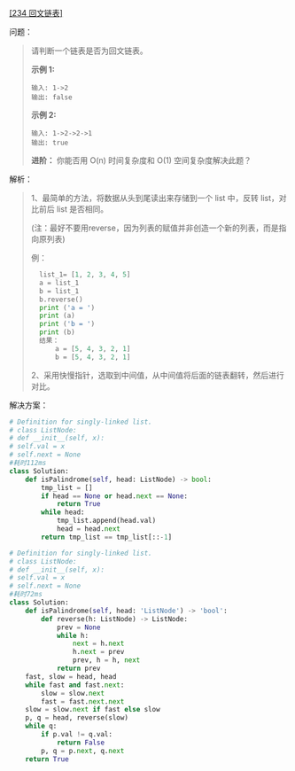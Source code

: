 [[234 回文链表]](https://leetcode-cn.com/problems/palindrome-linked-list/)

问题：

> 请判断一个链表是否为回文链表。
>
> **示例 1:**
>
> ```
> 输入: 1->2
> 输出: false
> ```
>
> **示例 2:**
>
> ```
> 输入: 1->2->2->1
> 输出: true
> ```
>
> **进阶：**
> 你能否用 O(n) 时间复杂度和 O(1) 空间复杂度解决此题？

解析：

> 1、最简单的方法，将数据从头到尾读出来存储到一个 list 中，反转 list，对比前后 list 是否相同。
>
> (注：最好不要用reverse，因为列表的赋值并非创造一个新的列表，而是指向原列表)
>
> 例：
>
> ```python
> 	list_1= [1, 2, 3, 4, 5]
> 	a = list_1
> 	b = list_1
> 	b.reverse()
> 	print ('a = ')
> 	print (a)
> 	print ('b = ')
> 	print (b)
> 	结果：
> 		a = [5, 4, 3, 2, 1]
> 		b = [5, 4, 3, 2, 1]
> ```
>
> 2、采用快慢指针，选取到中间值，从中间值将后面的链表翻转，然后进行对比。

解决方案：

```python
# Definition for singly-linked list.
# class ListNode:
# def __init__(self, x):
# self.val = x
# self.next = None
#耗时112ms
class Solution:
    def isPalindrome(self, head: ListNode) -> bool:
        tmp_list = []
        if head == None or head.next == None:
            return True
        while head:
            tmp_list.append(head.val)
            head = head.next
        return tmp_list == tmp_list[::-1]
```

```python
# Definition for singly-linked list.
# class ListNode:
# def __init__(self, x):
# self.val = x
# self.next = None
#耗时72ms
class Solution:
    def isPalindrome(self, head: 'ListNode') -> 'bool':
        def reverse(h: ListNode) -> ListNode:
            prev = None
            while h:
                next = h.next
                h.next = prev
                prev, h = h, next
            return prev
    fast, slow = head, head
    while fast and fast.next:
        slow = slow.next
        fast = fast.next.next
    slow = slow.next if fast else slow
    p, q = head, reverse(slow)
    while q:
        if p.val != q.val:
            return False
        p, q = p.next, q.next
    return True
```

